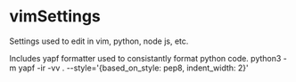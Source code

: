 # vimSettings

Settings used to edit in vim, python, node js, etc.

Includes yapf formatter used to consistantly format python code.
python3 -m yapf -ir -vv . --style='{based_on_style: pep8, indent_width: 2}'
